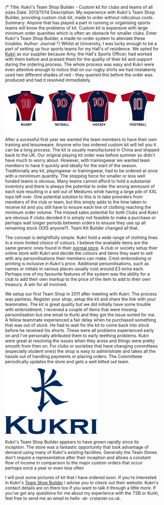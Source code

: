 /*
Title: Kukri's Team Shop Builder - Custom kit for clubs and teams of all sizes
Date: 2013/11/14
Description: My experience with Kukri's Team Shop Builder, providing custom club kit, made to order without ridiculous costs.
Summary: Anyone that has played a part in running or organising sports teams will know the problems of kit. Custom kit is expensive with large minimum order quanities which is often an obstacle for smaller clubs. Enter Kukri's Team Shop Builder, a made-to-order system to alleviate these troubles.
Author: Journal
*/
Whilst at University, I was lucky enough to be a part of setting up four sports teams for my Hall's of residence. We opted for [Kukri](http://kukrisports.co.uk) as our supplier because Amy, the Hall's Sports Officer, had worked with them before and praised them for the quality of their kit and support during the ordering process. The whole process was easy and Kukri were even attentive enough to notice that on our rugby shirts we had mistakenly used two different shades of red - they queried this before the order was produced and had it resolved immediately.

![The Designs for our original Kukri kit](/img/04-sports-kit.jpg)

After a sucessful first year we wanted the team members to have their own training and leisureware. Anyone who has ordered custom kit will tell you it can be a long process. The kit is usually manufactured in China and shipped back to the UK. Our original playing kit order was before summer so didn't have much to worry about. However, with trainingwear we wanted team members to have it quickly and ideally for the start of the season. Traditionally any kit, playingwear or trainingwear, had to be ordered at once with a mininimum quantity. The stopping force for smaller or less well funded teams is obvious. Many teams cannot afford to hold a substanial inventory and there is always the potential to order the wrong ammount of each size resulting in a sell out of Mediums while having a large pile of XXL tops left over. One potential solution to this is to take preorders from members of the club or team, but this simply adds to the time taken to receive kit and you still have to ensure each line of clothing reaching the minimum order volume. The missed sales potential for both Clubs and Kukri are obvious if clubs decided it is simply not feasible to make a purchase or  perhaps wait longer periods between orders to ensure they use up all remaining stock (XXS anyone?). Team Kit Builder changed all that.

The concept is delightlfully simple. Kukri hold a wide range of clothing lines in a more limited choice of colours. I believe the avaliable items are the same generic ones found in their [normal store](http://shop.kukrisports.co.uk). A club or society setup thier online store with Kukri and decide the colours and items they want to sell with any personilisations their members can make.  Crest embroidomg or printing is inclusive in Kukri's price. Additional personilisations, such as names or initials in various places usually cost around £3 extra each. Perhaps one of my favourite features of the system was the ability for a club to add their own markup to the price of the item to add to their own treasury. A win for all involved.

We setup our first Team Shop in 2011 after meeting with Kukri. The process was painless. Register your shop, setup the kit and share the link with your teammates. The kit is great quality but we did initially have some trouble with embroidment. I received a couple of items that were missing personilisation but one email to Kurki and they got the issue sorted for me. A fellow teammate experienced a fair delay when he purchased something that was out of stock. He had to wait for the kit to come back into stock before he received his shorts. These were all problems experienced early on and I've personally attributed them to early teething problems. Kukri were great at resolving the issues when they arose and things were pretty smooth from then on. For clubs or societies that have changing committees (especially student ones) the shop is easy to administrate and takes all the hassle out of handling payments or placing orders. The Committeee periodically updates the store and gets a well kitted out team.

![Kukri Logo](/img/04-kukri.png)

Kukri's Team Shop Builder appears to have grown rapidly since its inception. The store was a fantastic opportunity that took advantage of demand using many of Kukri's existing facilities. Generally the Team Stores don't require a representative after their inception and allows a constant flow of income in comparison to the major custom orders that occur perhaps once a year or even less often

I will post some pictures of kit that I have ordered soon. If you're interested in Kukri's [Team Shop Builder](http://www.teamshopbuilder.co.uk/welcome) I advise you to check out their website. Kukri's contact details are on there too if you want to talk it through a little more. If you've got any questions for me about my experience with the TSB or Kurki, feel free to send me an email to hello -at- crstanier.co.uk.